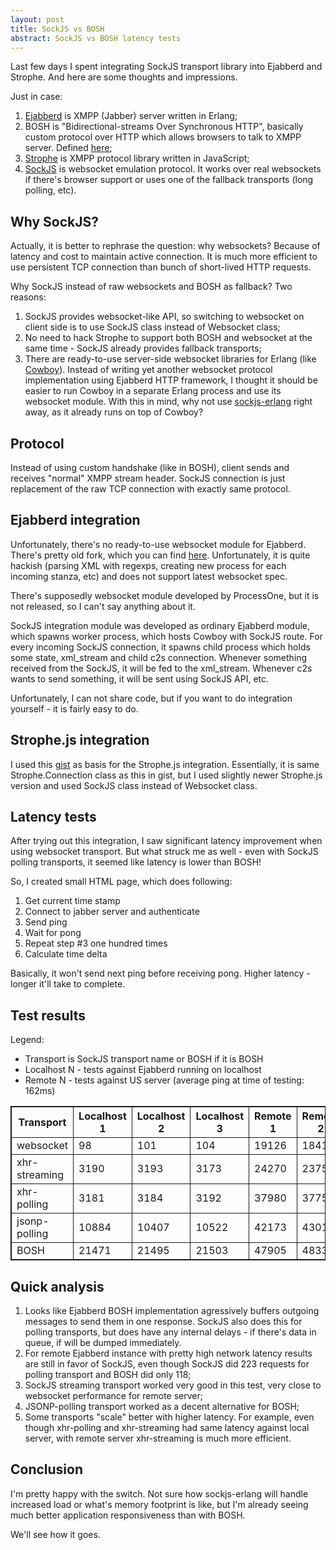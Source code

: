 ```yaml
---
layout: post
title: SockJS vs BOSH
abstract: SockJS vs BOSH latency tests
---
```


Last few days I spent integrating SockJS transport library into Ejabberd and Strophe. And here are some thoughts and impressions.

Just in case:
1. [Ejabberd](http://www.ejabberd.im/) is XMPP (Jabber) server written in Erlang;
2. BOSH is "Bidirectional-streams Over Synchronous HTTP", basically custom protocol over HTTP which allows browsers to talk to XMPP server. Defined [here](http://xmpp.org/extensions/xep-0206.html);
3. [Strophe](http://strophe.im/) is XMPP protocol library written in JavaScript;
4. [SockJS](http://sockjs.org/) is websocket emulation protocol. It works over real websockets if there's browser support or uses one of the fallback transports (long polling, etc).

Why SockJS?
-----------

Actually, it is better to rephrase the question: why websockets? Because of latency and cost to maintain active connection. It is much more efficient
to use persistent TCP connection than bunch of short-lived HTTP requests.

Why SockJS instead of raw websockets and BOSH as fallback? Two reasons:

1. SockJS provides websocket-like API, so switching to websocket on client side is to use SockJS class instead of Websocket class;
2. No need to hack Strophe to support both BOSH and websocket at the same time - SockJS already provides fallback transports;
3. There are ready-to-use server-side websocket libraries for Erlang (like [Cowboy](https://github.com/extend/cowboy)). Instead of writing yet
   another websocket protocol implementation using Ejabberd HTTP framework, I thought it should be easier to run Cowboy in a separate
   Erlang process and use its websocket module. With this in mind, why not use [sockjs-erlang](https://github.com/sockjs/sockjs-erlang) right away,
   as it already runs on top of Cowboy?

Protocol
--------

Instead of using custom handshake (like in BOSH), client sends and receives "normal" XMPP stream header. SockJS connection is just replacement of the raw TCP connection with exactly same protocol.

Ejabberd integration
--------------------

Unfortunately, there's no ready-to-use websocket module for Ejabberd. There's pretty old fork, which you can find [here](https://github.com/superfeedr/ejabberd-websockets).
Unfortunately, it is quite hackish (parsing XML with regexps, creating new process for each incoming stanza, etc) and does not support latest websocket spec.

There's supposedly websocket module developed by ProcessOne, but it is not released, so I can't say anything about it.

SockJS integration module was developed as ordinary Ejabberd module, which spawns worker process, which hosts Cowboy with SockJS route.
For every incoming SockJS connection, it spawns child process which holds some state, xml_stream and child c2s connection.
Whenever something received from the SockJS, it will be fed to the xml_stream. Whenever c2s wants to send something, it will be sent
using SockJS API, etc.

Unfortunately, I can not share code, but if you want to do integration yourself - it is fairly easy to do.

Strophe.js integration
----------------------

I used this [gist](https://gist.github.com/739147) as basis for the Strophe.js integration. Essentially, it is same Strophe.Connection class as
this in gist, but I used slightly newer Strophe.js version and used SockJS class instead of Websocket class.

Latency tests
-------------

After trying out this integration, I saw significant latency improvement when using websocket transport. But what struck me as well - even
with SockJS polling transports, it seemed like latency is lower than BOSH!

So, I created small HTML page, which does following:

1. Get current time stamp
2. Connect to jabber server and authenticate
3. Send ping
4. Wait for pong
5. Repeat step #3 one hundred times
6. Calculate time delta

Basically, it won't send next ping before receiving pong. Higher latency - longer it'll take to complete.

Test results
------------

Legend:

* Transport is SockJS transport name or BOSH if it is BOSH
* Localhost N - tests against Ejabberd running on localhost
* Remote N - tests against US server (average ping at time of testing: 162ms)


<style type="text/css">
table, th, td {
    border: 1px solid;
    border-collapse: collapse;
}

</style>
<table>
    <tr>
        <th>Transport</th>
        <th>Localhost 1</th>
        <th>Localhost 2</th>
        <th>Localhost 3</th>
        <th>Remote 1</th>
        <th>Remote 2</th>
        <th>Remote 3</th>
    </tr>
    <tr>
        <td>websocket</td>
        <td>98</td>
        <td>101</td>
        <td>104</td>
        <td>19126</td>
        <td>18418</td>
        <td>19478</td>
    </tr>
    <tr>
        <td>xhr-streaming</td>
        <td>3190</td>
        <td>3193</td>
        <td>3173</td>
        <td>24270</td>
        <td>23753</td>
        <td>24071</td>
    </tr>
    <tr>
        <td>xhr-polling</td>
        <td>3181</td>
        <td>3184</td>
        <td>3192</td>
        <td>37980</td>
        <td>37750</td>
        <td>37811</td>
    </tr>
    <tr>
        <td>jsonp-polling</td>
        <td>10884</td>
        <td>10407</td>
        <td>10522</td>
        <td>42173</td>
        <td>43012</td>
        <td>42771</td>
    </tr>
    <tr>
        <td>BOSH</td>
        <td>21471</td>
        <td>21495</td>
        <td>21503</td>
        <td>47905</td>
        <td>48331</td>
        <td>48122</td>
    </tr>
</table>

Quick analysis
--------------

1. Looks like Ejabberd BOSH implementation agressively buffers outgoing messages to send them in one response. SockJS also does this for polling transports, but does have any internal delays - if there's data in queue, if will be dumped immediately.
2. For remote Ejabberd instance with pretty high network latency results are still in favor of SockJS, even though SockJS did 223 requests for polling
transport and BOSH did only 118;
3. SockJS streaming transport worked very good in this test, very close to websocket performance for remote server;
4. JSONP-polling transport worked as a decent alternative for BOSH;
5. Some transports "scale" better with higher latency. For example, even though xhr-polling and xhr-streaming had same latency against local server,
with remote server xhr-streaming is much more efficient.


Conclusion
----------

I'm pretty happy with the switch. Not sure how sockjs-erlang will handle increased load or what's memory footprint is like, but I'm already
seeing much better application responsiveness than with BOSH.

We'll see how it goes.
